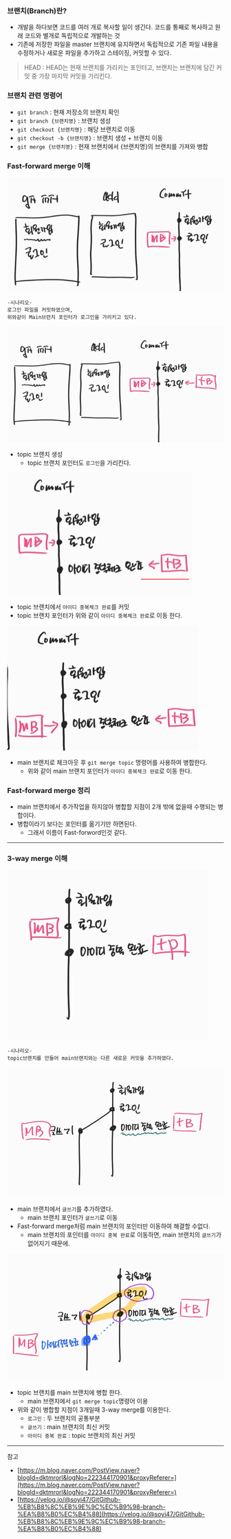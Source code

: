 
### 브랜치(Branch)란?
- 개발을 하다보면 코드를 여러 개로 복사할 일이 생긴다. 코드를 통째로 복사하고 원래 코드와 별개로 독립적으로 개발하는 것
- 기존에 저장한 파일을 master 브랜치에 유지하면서 독립적으로 기존 파일 내용을 수정하거나 새로운 파일을 추가하고 스테이징, 커밋할 수 있다.

> HEAD : HEAD는 현재 브랜치를 가리키는 포인터고, 브랜치는 브랜치에 담긴 커밋 중 가장 마지막 커밋을 가리킨다.

### 브랜치 관련 명령어 
- `git branch` : 현재 저장소의 브랜치 확인
- `git branch {브랜치명}` : 브랜치 생성
- `git checkout {브랜치명}` : 해당 브랜치로 이동
- `git checkout -b {브랜치명}` : 브랜치 생성 + 브랜치 이동
- `git merge {브랜치명}` : 현재 브랜치에서 {브랜치명}의 브랜치를 가져와 병합

### Fast-forward merge 이해
![img.png](image/git11.png)
```
-시나리오-
로그인 파일을 커밋하였으며,
위와같이 Main브런치 포인터가 로그인을 가리키고 있다. 
```
![img.png](image/git12.png)
- topic 브랜치 생성
  - topic 브랜치 포인터도 `로그인`을 가리킨다.

![img.png](image/git13.png)
- topic 브랜치에서 `아이디 중복체크 완료`를 커밋
- topic 브랜치 포인터가 위와 같이 `아이디 중복체크 완료`로 이동 한다.

![img.png](image/git14.png)
- main 브랜치로 체크아웃 후 `git merge topic` 명령어를 사용하여 병합한다.
  - 위와 같이 main 브랜치 포인터가 `아이디 중복체크 완료`로 이동 한다.
  
### Fast-forward merge 정리
- main 브랜치에서 추가작업을 하지않아 병합할 지점이 2개 밖에 없을때 수행되는 병합이다.
- 병합이라기 보다는 포인터를 옮기기만 하면된다.
  - 그래서 이름이 Fast-forword인것 같다.
---

### 3-way merge 이해
![img.png](image/git15.png)
```
-시나리오-
topic브랜치를 만들어 main브랜치와는 다른 새로운 커밋을 추가하였다. 
```
![img.png](image/git16.png)
- main 브랜치에서 `글쓰기`를 추가하였다.
  - main 브랜치 포인터가 `글쓰기`로 이동
- Fast-forward merge처럼 main 브랜치의 포인터만 이동하여 해결할 수없다.
  - main 브랜치의 포인터를 `아이디 중복 완료`로 이동하면, main 브랜치의 `글쓰기`가 없어지기 때문에.

![img.png](image/git17.png)
- topic 브랜치를 main 브랜치에 병합 한다.
  - main 브랜치에서 `git merge topic`명령어 이용
- 위와 같이 병합할 지점이 3개일때 3-way merge를 이용한다.
  - `로그인` : 두 브랜치의 공통부분
  - `글쓰기` : main 브랜치의 최신 커밋
  - `아이디 중복 완료` : topic 브랜치의 최신 커밋



---
참고
- [https://m.blog.naver.com/PostView.naver?blogId=dktmrorl&logNo=222344170901&proxyReferer=](https://m.blog.naver.com/PostView.naver?blogId=dktmrorl&logNo=222344170901&proxyReferer=)
- [https://velog.io/@soyi47/GitGithub-%EB%B8%8C%EB%9E%9C%EC%B9%98-branch-%EA%B8%B0%EC%B4%88](https://velog.io/@soyi47/GitGithub-%EB%B8%8C%EB%9E%9C%EC%B9%98-branch-%EA%B8%B0%EC%B4%88)